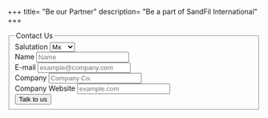 +++
title= "Be our Partner"
description= "Be a part of SandFil International"
+++

<fieldset>
  <legend>Contact Us</legend>
  <div class="form-item">
    <label>Salutation</label>
    <select class="small">
      <option value="Mx">Mx</option>
      <option value="Miss">Miss</option>
      <option value="Mrs">Mrs</option>
      <option value="Mr">Mr</option>
    </select>
  </div>
  <div class="form-item">
    <label>Name</label>
    <input type="text" name="name" placeholder="Name" required/>
  </div>
  <div class="form-item">
    <label>E-mail<span class="req"></span></label>
    <input type="email" name="email" placeholder="example@company.com" required/>
  </div>

  <div class="form-item">
    <label>Company</label>
    <input type="text" name="company" placeholder="Company Co." required/>
  </div>
  <div class="form-item">
    <label>Company Website</label>
    <input type="url" name="site" placeholder="example.com" />
  </div>
  <button>Talk to us</button>
</fieldset>
